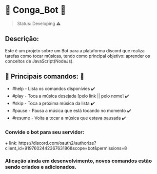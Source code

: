 # 🎵 Conga_Bot 🎵
> Status: Developing ⚠️
## Descrição:
<p>Este é um projeto sobre um Bot para a plataforma discord que realiza tarefas como tocar músicas, tendo como principal objetivo: aprender os conceitos de JavaScript(NodeJs).</p>
<h2> 🎼 Principais comandos: 🎼</h2>
<ul>
  <li>#help - Lista os comandos disponívies ✔️</li>
  <li>#play - Toca a música desejada [pelo link || pelo nome] ✔️</li>
  <li>#skip - Toca a próxima música da lista ✔️</li>
  <li>#pause - Pausa a música que está tocando no momento ✔️</li>
  <li>#resume - Volta a tocar a música que estava pausada ✔️</li>
</ul> 
<h3> Convide o bot para seu servidor: </h3>
+ link: https://discord.com/oauth2/authorize?client_id=919760244236763186&scope=bot&permissions=8
<h3> Alicação ainda em desenvolvimento, novos comandos estão sendo criados e adicionados. </h3>
